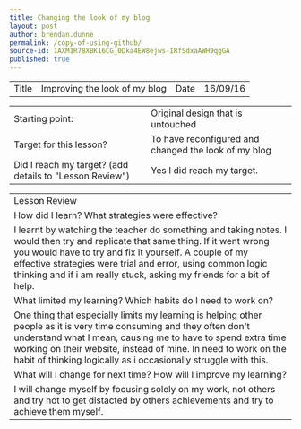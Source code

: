 ```yaml
---
title: Changing the look of my blog
layout: post
author: brendan.dunne
permalink: /copy-of-using-github/
source-id: 1AXM1R78XBK16CG_0Dka4EW8ejws-IRfSdxaAWH9qgGA
published: true
---
```

<table>
  <tr>
    <td>Title</td>
    <td>Improving the look of my blog</td>
    <td>Date</td>
    <td>16/09/16</td>
  </tr>
</table>


<table>
  <tr>
    <td>Starting point:</td>
    <td>Original design that is untouched</td>
  </tr>
  <tr>
    <td>Target for this lesson?</td>
    <td>To have reconfigured and changed the look of my blog</td>
  </tr>
  <tr>
    <td>Did I reach my target? 
(add details to "Lesson Review")</td>
    <td> Yes I did reach my target. </td>
  </tr>
</table>


<table>
  <tr>
    <td>Lesson Review</td>
  </tr>
  <tr>
    <td>How did I learn? What strategies were effective? </td>
  </tr>
  <tr>
    <td>I learnt by watching the teacher do something and taking notes. I would then try and replicate that same thing. If it went wrong you would have to try and fix it yourself. A couple of my effective strategies were trial and error, using common logic thinking and if i am really stuck, asking my friends for a bit of help.</td>
  </tr>
  <tr>
    <td>What limited my learning? Which habits do I need to work on? </td>
  </tr>
  <tr>
    <td>One thing that especially limits my learning is helping other people as it is very time consuming and they often don't understand what I mean, causing me to have to spend extra time working on their website, instead of mine. In need to work on the habit of thinking logically as i occasionally struggle with this.</td>
  </tr>
  <tr>
    <td>What will I change for next time? How will I improve my learning?</td>
  </tr>
  <tr>
    <td>I will change myself by focusing solely on my work, not others and try not to get distacted by others achievements and try to achieve them myself.</td>
  </tr>
</table>


